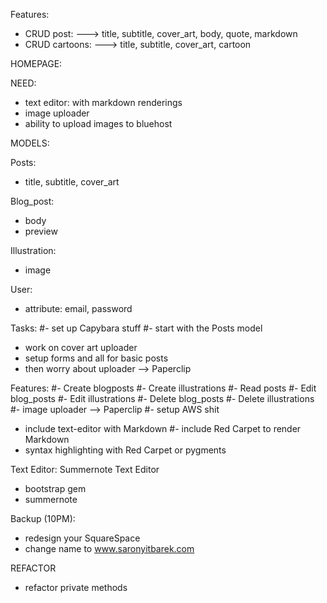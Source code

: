 Features:
- CRUD post:
---> title, subtitle, cover_art, body, quote, markdown
- CRUD cartoons:
---> title, subtitle, cover_art, cartoon

HOMEPAGE:

NEED:
- text editor: with markdown renderings
- image uploader
- ability to upload images to bluehost

MODELS:

Posts:
- title, subtitle, cover_art

Blog_post:
- body
- preview

Illustration:
- image

User:
- attribute: email, password

Tasks:
#- set up Capybara stuff
#- start with the Posts model
- work on cover art uploader
- setup forms and all for basic posts
- then worry about uploader --> Paperclip

Features:
#- Create blogposts
#- Create illustrations
#- Read posts
#- Edit blog_posts
#- Edit illustrations
#- Delete blog_posts
#- Delete illustrations
#- image uploader --> Paperclip
#- setup AWS shit
- include text-editor with Markdown
#- include Red Carpet to render Markdown
- syntax highlighting with Red Carpet or pygments

Text Editor: Summernote Text Editor
- bootstrap gem
- summernote 

Backup (10PM):
- redesign your SquareSpace
- change name to www.saronyitbarek.com


REFACTOR
- refactor private methods